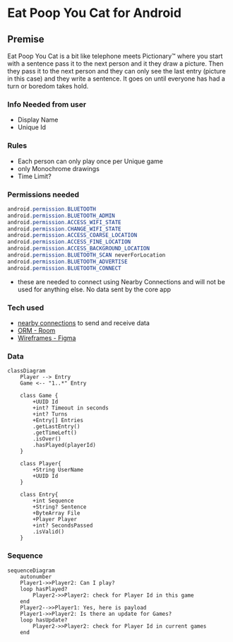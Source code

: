 # Eat Poop You Cat for Android

## Premise

Eat Poop You Cat is a bit like telephone meets Pictionary:tm: where you start with a sentence pass it to the next person and it they draw a picture. Then they pass it to the next person and they can only see the last entry (picture in this case) and they write a sentence. It goes on until everyone has had a turn or boredom takes hold.

### Info Needed from user

* Display Name
* Unique Id

### Rules

* Each person can only play once per Unique game
* only Monochrome drawings
* Time Limit?

### Permissions needed

```java
android.permission.BLUETOOTH
android.permission.BLUETOOTH_ADMIN
android.permission.ACCESS_WIFI_STATE
android.permission.CHANGE_WIFI_STATE
android.permission.ACCESS_COARSE_LOCATION
android.permission.ACCESS_FINE_LOCATION
android.permission.ACCESS_BACKGROUND_LOCATION
android.permission.BLUETOOTH_SCAN neverForLocation
android.permission.BLUETOOTH_ADVERTISE
android.permission.BLUETOOTH_CONNECT
```

* these are needed to connect using Nearby Connections and will not be used for anything else. No data sent by the core app

### Tech used

* [nearby connections](https://developers.google.com/nearby/connections/overview) to send and receive data
* [ORM - Room](https://developer.android.com/training/data-storage/room/)
* [Wireframes - Figma](https://www.figma.com/file/N5rf2UZaGy0LhD4S7r28OI/EPYC?node-id=0%3A1)

### Data

```mermaid
classDiagram
    Player --> Entry
    Game <-- "1..*" Entry
    
    class Game {
        +UUID Id
        +int? Timeout in seconds
        +int? Turns
        +Entry[] Entries
        .getLastEntry()
        .getTimeLeft()
        .isOver()
        .hasPlayed(playerId)
    }
    
    class Player{
        +String UserName
        +UUID Id
    }
    
    class Entry{
        +int Sequence
        +String? Sentence
        +ByteArray File
        +Player Player
        +int? SecondsPassed
        .isValid()
    }
```

### Sequence

```mermaid
sequenceDiagram
    autonumber
    Player1->>Player2: Can I play?
    loop hasPlayed?
        Player2->>Player2: check for Player Id in this game
    end
    Player2-->>Player1: Yes, here is payload
    Player1->>Player2: Is there an update for Games?
    loop hasUpdate?
        Player2->>Player2: check for Player Id in current games
    end
```

